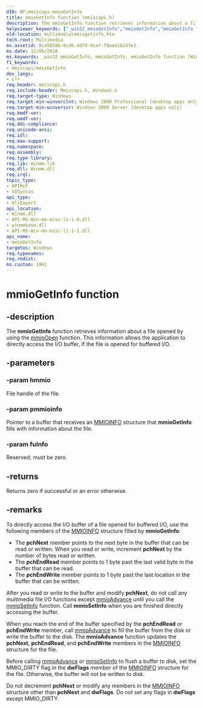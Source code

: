 ```yaml
---
UID: NF:mmiscapi.mmioGetInfo
title: mmioGetInfo function (mmiscapi.h)
description: The mmioGetInfo function retrieves information about a file opened by using the mmioOpen function. This information allows the application to directly access the I/O buffer, if the file is opened for buffered I/O.
helpviewer_keywords: ["_win32_mmioGetInfo","mmioGetInfo","mmioGetInfo function [Windows Multimedia]","mmsystem/mmioGetInfo","multimedia.mmiogetinfo"]
old-location: multimedia\mmiogetinfo.htm
tech.root: Multimedia
ms.assetid: 9ca58586-8cd6-4d74-9cef-f0ae41b24fe3
ms.date: 12/05/2018
ms.keywords: _win32_mmioGetInfo, mmioGetInfo, mmioGetInfo function [Windows Multimedia], mmsystem/mmioGetInfo, multimedia.mmiogetinfo
f1_keywords:
- mmiscapi/mmioGetInfo
dev_langs:
- c++
req.header: mmiscapi.h
req.include-header: Mmiscapi.h, Windows.h
req.target-type: Windows
req.target-min-winverclnt: Windows 2000 Professional [desktop apps only]
req.target-min-winversvr: Windows 2000 Server [desktop apps only]
req.kmdf-ver: 
req.umdf-ver: 
req.ddi-compliance: 
req.unicode-ansi: 
req.idl: 
req.max-support: 
req.namespace: 
req.assembly: 
req.type-library: 
req.lib: Winmm.lib
req.dll: Winmm.dll
req.irql: 
topic_type:
- APIRef
- kbSyntax
api_type:
- DllExport
api_location:
- Winmm.dll
- API-MS-Win-mm-misc-l1-1-0.dll
- winmmbase.dll
- API-MS-Win-mm-misc-l1-1-1.dll
api_name:
- mmioGetInfo
targetos: Windows
req.typenames: 
req.redist: 
ms.custom: 19H1
---
```


# mmioGetInfo function


## -description



The <b>mmioGetInfo</b> function retrieves information about a file opened by using the <a href="https://docs.microsoft.com/previous-versions/dd757331(v=vs.85)">mmioOpen</a> function. This information allows the application to directly access the I/O buffer, if the file is opened for buffered I/O.




## -parameters




### -param hmmio

File handle of the file.


### -param pmmioinfo

Pointer to a buffer that receives an <a href="https://docs.microsoft.com/previous-versions/dd757322(v=vs.85)">MMIOINFO</a> structure that <b>mmioGetInfo</b> fills with information about the file.


### -param fuInfo

Reserved; must be zero.


## -returns



Returns zero if successful or an error otherwise.




## -remarks



To directly access the I/O buffer of a file opened for buffered I/O, use the following members of the <a href="https://docs.microsoft.com/previous-versions/dd757322(v=vs.85)">MMIOINFO</a> structure filled by <b>mmioGetInfo</b>:

<ul>
<li>The <b>pchNext</b> member points to the next byte in the buffer that can be read or written. When you read or write, increment <b>pchNext</b> by the number of bytes read or written.</li>
<li>The <b>pchEndRead</b> member points to 1 byte past the last valid byte in the buffer that can be read.</li>
<li>The <b>pchEndWrite</b> member points to 1 byte past the last location in the buffer that can be written.</li>
</ul>
After you read or write to the buffer and modify <b>pchNext</b>, do not call any multimedia file I/O functions except <a href="https://docs.microsoft.com/previous-versions/dd757314(v=vs.85)">mmioAdvance</a> until you call the <a href="https://docs.microsoft.com/previous-versions/dd757339(v=vs.85)">mmioSetInfo</a> function. Call <b>mmioSetInfo</b> when you are finished directly accessing the buffer.

When you reach the end of the buffer specified by the <b>pchEndRead</b> or <b>pchEndWrite</b> member, call <a href="https://docs.microsoft.com/previous-versions/dd757314(v=vs.85)">mmioAdvance</a> to fill the buffer from the disk or write the buffer to the disk. The <b>mmioAdvance</b> function updates the <b>pchNext</b>, <b>pchEndRead</b>, and <b>pchEndWrite</b> members in the <a href="https://docs.microsoft.com/previous-versions/dd757322(v=vs.85)">MMIOINFO</a> structure for the file.

Before calling <a href="https://docs.microsoft.com/previous-versions/dd757314(v=vs.85)">mmioAdvance</a> or <a href="https://docs.microsoft.com/previous-versions/dd757339(v=vs.85)">mmioSetInfo</a> to flush a buffer to disk, set the MMIO_DIRTY flag in the <b>dwFlags</b> member of the <a href="https://docs.microsoft.com/previous-versions/dd757322(v=vs.85)">MMIOINFO</a> structure for the file. Otherwise, the buffer will not be written to disk.

Do not decrement <b>pchNext</b> or modify any members in the <a href="https://docs.microsoft.com/previous-versions/dd757322(v=vs.85)">MMIOINFO</a> structure other than <b>pchNext</b> and <b>dwFlags</b>. Do not set any flags in <b>dwFlags</b> except MMIO_DIRTY.




